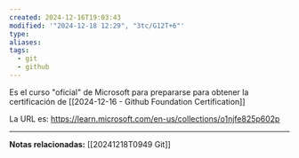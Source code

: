 ```yaml
---
created: 2024-12-16T19:03:43
modified: '"2024-12-18 12:29", "3tc/G12T+6"'
type: 
aliases: 
tags:
  - git
  - github
---
```

Es el curso "oficial" de Microsoft para prepararse para obtener la certificación de [[2024-12-16 - Github Foundation Certification]]

La URL es: https://learn.microsoft.com/en-us/collections/o1njfe825p602p

--- 
 **Notas relacionadas:**
[[20241218T0949 Git]]
